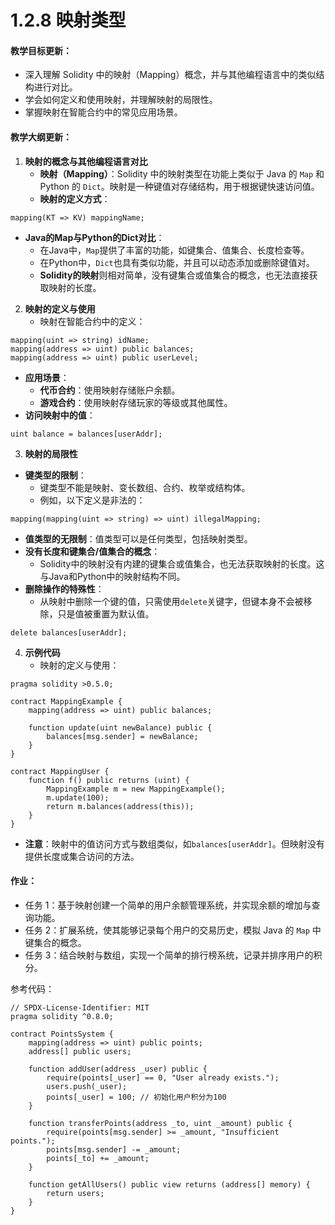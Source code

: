 # 1.2.8 映射类型

#### 教学目标更新：

- 深入理解 Solidity 中的映射（Mapping）概念，并与其他编程语言中的类似结构进行对比。
- 学会如何定义和使用映射，并理解映射的局限性。
- 掌握映射在智能合约中的常见应用场景。

#### 教学大纲更新：

1. **映射的概念与其他编程语言对比**
   - **映射（Mapping）**：Solidity 中的映射类型在功能上类似于 Java 的 `Map` 和 Python 的 `Dict`。映射是一种键值对存储结构，用于根据键快速访问值。
   - **映射的定义方式**：
```solidity
mapping(KT => KV) mappingName;
```
- **Java的****Map****与Python的****Dict****对比**：
	- 在Java中，`Map`提供了丰富的功能，如键集合、值集合、长度检查等。
	- 在Python中，`Dict`也具有类似功能，并且可以动态添加或删除键值对。
	- **Solidity的映射**则相对简单，没有键集合或值集合的概念，也无法直接获取映射的长度。

2. **映射的定义与使用**
	- 映射在智能合约中的定义：
```solidity
mapping(uint => string) idName;
mapping(address => uint) public balances;
mapping(address => uint) public userLevel;
```
- **应用场景**：
	- **代币合约**：使用映射存储账户余额。
	- **游戏合约**：使用映射存储玩家的等级或其他属性。
- **访问映射中的值**：
```solidity
uint balance = balances[userAddr];
```

3. **映射的局限性**
- **键类型的限制**：
	- 键类型不能是映射、变长数组、合约、枚举或结构体。
	- 例如，以下定义是非法的：
```solidity
mapping(mapping(uint => string) => uint) illegalMapping;
```
- **值类型的无限制**：值类型可以是任何类型，包括映射类型。
- **没有长度和键集合/值集合的概念**：
	- Solidity中的映射没有内建的键集合或值集合，也无法获取映射的长度。这与Java和Python中的映射结构不同。
- **删除操作的特殊性**：
	- 从映射中删除一个键的值，只需使用`delete`关键字，但键本身不会被移除，只是值被重置为默认值。
```
delete balances[userAddr];
```

4. **示例代码**
	- 映射的定义与使用：
```solidity
pragma solidity >0.5.0;

contract MappingExample {
    mapping(address => uint) public balances;

    function update(uint newBalance) public {
        balances[msg.sender] = newBalance;
    }
}

contract MappingUser {
    function f() public returns (uint) {
        MappingExample m = new MappingExample();
        m.update(100);
        return m.balances(address(this));
    }
}
```
- **注意**：映射中的值访问方式与数组类似，如`balances[userAddr]`。但映射没有提供长度或集合访问的方法。
#### 作业：

- 任务 1：基于映射创建一个简单的用户余额管理系统，并实现余额的增加与查询功能。
- 任务 2：扩展系统，使其能够记录每个用户的交易历史，模拟 Java 的 `Map` 中键集合的概念。
- 任务 3：结合映射与数组，实现一个简单的排行榜系统，记录并排序用户的积分。

参考代码：
```solidity
// SPDX-License-Identifier: MIT
pragma solidity ^0.8.0;

contract PointsSystem {
    mapping(address => uint) public points;
    address[] public users;

    function addUser(address _user) public {
        require(points[_user] == 0, "User already exists.");
        users.push(_user);
        points[_user] = 100; // 初始化用户积分为100
    }

    function transferPoints(address _to, uint _amount) public {
        require(points[msg.sender] >= _amount, "Insufficient points.");
        points[msg.sender] -= _amount;
        points[_to] += _amount;
    }

    function getAllUsers() public view returns (address[] memory) {
        return users;
    }
}
```
